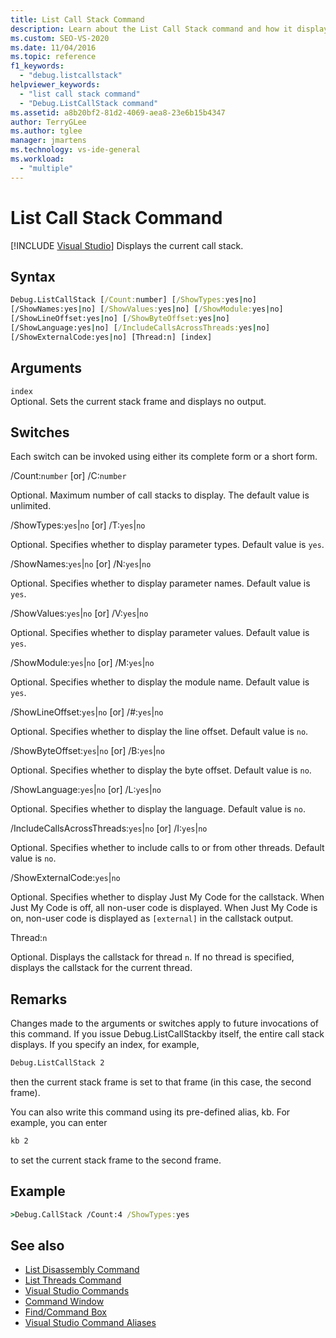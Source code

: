 ```yaml
---
title: List Call Stack Command
description: Learn about the List Call Stack command and how it displays the current call stack.
ms.custom: SEO-VS-2020
ms.date: 11/04/2016
ms.topic: reference
f1_keywords:
  - "debug.listcallstack"
helpviewer_keywords:
  - "list call stack command"
  - "Debug.ListCallStack command"
ms.assetid: a8b20bf2-81d2-4069-aea8-23e6b15b4347
author: TerryGLee
ms.author: tglee
manager: jmartens
ms.technology: vs-ide-general
ms.workload:
  - "multiple"
---
```

# List Call Stack Command

 [!INCLUDE [Visual Studio](~/includes/applies-to-version/vs-windows-only.md)]
Displays the current call stack.

## Syntax

```cmd
Debug.ListCallStack [/Count:number] [/ShowTypes:yes|no]
[/ShowNames:yes|no] [/ShowValues:yes|no] [/ShowModule:yes|no]
[/ShowLineOffset:yes|no] [/ShowByteOffset:yes|no]
[/ShowLanguage:yes|no] [/IncludeCallsAcrossThreads:yes|no]
[/ShowExternalCode:yes|no] [Thread:n] [index]
```

## Arguments

`index`\
Optional. Sets the current stack frame and displays no output.

## Switches
Each switch can be invoked using either its complete form or a short form.

/Count:`number` [or] /C:`number`

Optional. Maximum number of call stacks to display. The default value is unlimited.

/ShowTypes:`yes`&#124;`no` [or] /T:`yes`&#124;`no`

Optional. Specifies whether to display parameter types. Default value is `yes`.

/ShowNames:`yes`&#124;`no` [or] /N:`yes`&#124;`no`

Optional. Specifies whether to display parameter names. Default value is `yes`.

/ShowValues:`yes`&#124;`no` [or] /V:`yes`&#124;`no`

Optional. Specifies whether to display parameter values. Default value is `yes`.

/ShowModule:`yes`&#124;`no` [or] /M:`yes`&#124;`no`

Optional. Specifies whether to display the module name. Default value is `yes`.

/ShowLineOffset:`yes`&#124;`no` [or] /#:`yes`&#124;`no`

Optional. Specifies whether to display the line offset. Default value is `no`.

/ShowByteOffset:`yes`&#124;`no` [or] /B:`yes`&#124;`no`

Optional. Specifies whether to display the byte offset. Default value is `no`.

/ShowLanguage:`yes`&#124;`no` [or] /L:`yes`&#124;`no`

Optional. Specifies whether to display the language. Default value is `no`.

/IncludeCallsAcrossThreads:`yes`&#124;`no` [or] /I:`yes`&#124;`no`

Optional. Specifies whether to include calls to or from other threads. Default value is `no`.

/ShowExternalCode:`yes`&#124;`no`

Optional. Specifies whether to display Just My Code for the callstack. When Just My Code is off, all non-user code is displayed. When Just My Code is on, non-user code is displayed as `[external]` in the callstack output.

Thread:`n`

Optional. Displays the callstack for thread `n`. If no thread is specified, displays the callstack for the current thread.

## Remarks
Changes made to the arguments or switches apply to future invocations of this command. If you issue Debug.ListCallStackby itself, the entire call stack displays. If you specify an index, for example,

```cmd
Debug.ListCallStack 2
```

then the current stack frame is set to that frame (in this case, the second frame).

You can also write this command using its pre-defined alias, kb. For example, you can enter

```cmd
kb 2
```

to set the current stack frame to the second frame.

## Example

```cmd
>Debug.CallStack /Count:4 /ShowTypes:yes
```

## See also

- [List Disassembly Command](../../ide/reference/list-disassembly-command.md)
- [List Threads Command](../../ide/reference/list-threads-command.md)
- [Visual Studio Commands](../../ide/reference/visual-studio-commands.md)
- [Command Window](../../ide/reference/command-window.md)
- [Find/Command Box](../../ide/find-command-box.md)
- [Visual Studio Command Aliases](../../ide/reference/visual-studio-command-aliases.md)